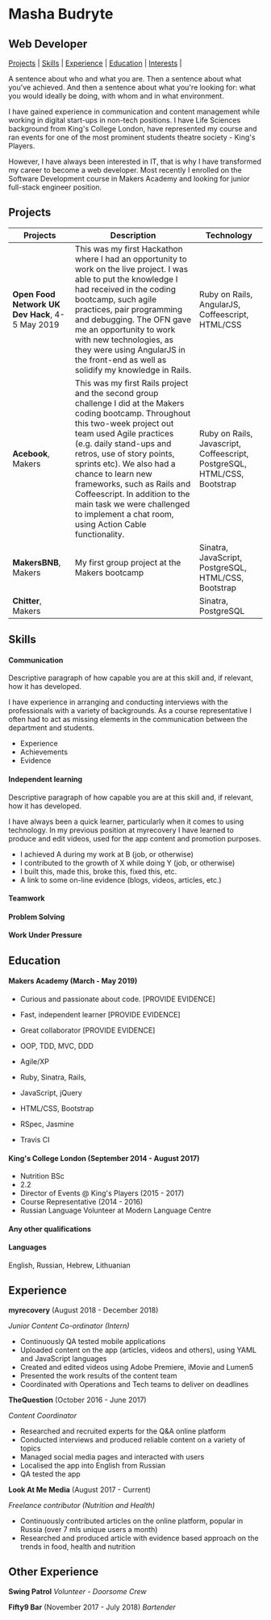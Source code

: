 # Masha Budryte

## Web Developer

[Projects](#projects) | [Skills](#skills) | [Experience](#experience) | [Education](#education) | [Interests](#interests) |

A sentence about who and what you are. Then a sentence about what you've achieved. And then a sentence about what you're looking for: what you would ideally be doing, with whom and in what environment.

I have gained experience in communication and content management while working in digital start-ups in non-tech positions. I have Life Sciences background from King's College London, have represented my course and ran events for one of the most prominent students theatre society - King's Players.

However, I have always been interested in IT, that is why I have transformed my career to become a web developer.  Most recently I enrolled on the Software Development course in Makers Academy and looking for junior full-stack engineer position.

## Projects

Projects|Description|Technology
---|---|---
**Open Food Network UK Dev Hack**, 4-5 May 2019| This was my first Hackathon where I had an opportunity to work on the live project. I was able to put the knowledge I had received in the coding bootcamp, such agile practices, pair programming and debugging. The OFN gave me an opportunity to work with new technologies, as they were using AngularJS in the front-end as well as solidify my knowledge in Rails.|Ruby on Rails, AngularJS, Coffeescript, HTML/CSS
**Acebook**, Makers|This was my first Rails project and the second group challenge I did at the Makers coding bootcamp. Throughout this two-week project out team used Agile practices (e.g. daily stand-ups and retros, use of story points, sprints etc). We also had a chance to learn new frameworks, such as Rails and Coffeescript. In addition to the main task we were challenged to implement a chat room, using Action Cable functionality. | Ruby on Rails, Javascript, Coffeescript, PostgreSQL, HTML/CSS, Bootstrap
**MakersBNB**, Makers|My first group project at the Makers bootcamp|Sinatra, JavaScript, PostgreSQL, HTML/CSS, Bootstrap|
**Chitter**, Makers||Sinatra, PostgreSQL|

## Skills

#### Communication

Descriptive paragraph of how capable you are at this skill and, if relevant, how it has developed.

I have experience in arranging and conducting interviews with the professionals with a variety of backgrounds. As a course representative I often had to act as missing elements in the communication between the department and students.  

- Experience
- Achievements
- Evidence

#### Independent learning

Descriptive paragraph of how capable you are at this skill and, if relevant, how it has developed.

I have always been a quick learner, particularly when it comes to using technology. In my previous position at myrecovery I have learned to produce and edit videos, used for the app content and promotion purposes.

- I achieved A during my work at B (job, or otherwise)
- I contributed to the growth of X while doing Y (job, or otherwise)
- I built this, made this, broke this, fixed this, etc.
- A link to some on-line evidence (blogs, videos, articles, etc.)

#### Teamwork

#### Problem Solving

#### Work Under Pressure

## Education

#### Makers Academy (March - May 2019)

- Curious and passionate about code. [PROVIDE EVIDENCE]
- Fast, independent learner [PROVIDE EVIDENCE]
- Great collaborator [PROVIDE EVIDENCE]

- OOP, TDD, MVC, DDD
- Agile/XP
- Ruby, Sinatra, Rails,
- JavaScript, jQuery
- HTML/CSS, Bootstrap
- RSpec, Jasmine
- Travis CI

#### King's College London (September 2014 - August 2017)

- Nutrition BSc
- 2.2
- Director of Events @ King's Players (2015 - 2017)
- Course Representative (2014 - 2016)
- Russian Language Volunteer at Modern Language Centre

#### Any other qualifications

#### Languages
English, Russian, Hebrew, Lithuanian

## Experience

**myrecovery** (August 2018 - December 2018)

*Junior Content Co-ordinator (Intern)*  

- Continuously QA tested mobile applications
- Uploaded content on the app (articles, videos and others), using YAML and JavaScript languages
- Created and edited videos using Adobe Premiere, iMovie and Lumen5
-  Presented the work results of the content team
- Coordinated with Operations and Tech teams to deliver on deadlines

**TheQuestion** (October 2016 - June 2017)

*Content Coordinator*

- Researched and recruited experts for the Q&A online platform
- Conducted interviews and produced reliable content on a variety of topics
- Managed social media pages and interacted with users
- Localised the app into English from Russian
- QA tested the app

**Look At Me Media** (August 2017 - Current)

*Freelance contributor (Nutrition and Health)*  

- Continuously contributed articles on the online platform, popular in Russia (over 7 mls unique users a month)
- Researched and produced article with evidence based approach on the trends in food, health and nutrition

## Other Experience
**Swing Patrol**
_Volunteer - Doorsome Crew_


**Fifty9 Bar** (November 2017 - July 2018)
*Bartender*
